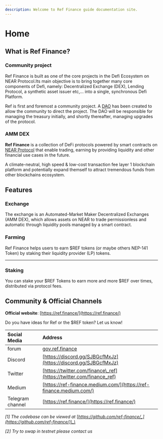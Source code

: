 ```yaml
---
description: Welcome to Ref Finance guide documentation site.
---
```


# Home

## What is Ref Finance?

### Community project

Ref Finance is built as one of the core projects in the Defi Ecosystem on NEAR Protocol.Its  main objective is to bring together many core components of Defi, namely: Decentralized Exchange \(DEX\), Lending Protocol, a synthetic asset issuer etc,... into a single, synchronous Defi Platform.

Ref is first and foremost a community project. A [DAO](https://v2.sputnik.fund/#/ref-finance.sputnik-dao.near) has been created to allow the community to direct the project. The DAO will be responsible for managing the treasury initially, and shortly thereafter, managing upgrades of the protocol.

### **AMM DEX** 

**Ref Finance** is a collection of DeFi protocols powered by smart contracts on [NEAR Protocol](https://near.org) that enable trading, earning by providing liquidity and other financial use cases in the future.

A climate-neutral, high speed & low-cost transaction fee layer 1 blockchain platform and potentially expand themself to attract tremendous funds from other blockchains ecosystem.

## **Features**

### **Exchange**

The exchange is an Automated-Market Maker Decentralized Exchanges \(AMM DEX\), which allows assets on NEAR to trade permissionless and automatic through liquidity pools managed by a smart contract.

### **Farming**

Ref Finance helps users to earn $REF tokens \(or maybe others NEP-141 Token\) by staking their liquidity provider \(LP\) tokens.   
****

### **Staking**

You can stake your $REF Tokens to earn more and more $REF over times, distributed via protocol fees.

## Community & Official Channels

**Official website**: [https://ref.finance/](https://ref.finance/)

Do you have ideas for Ref or the $REF token? Let us know!

| Social Media | Address |
| :--- | :--- |
| forum | [gov.ref.finance](https://gov.ref.finance/) |
| Discord | [https://discord.gg/SJBGcfMxJz](https://discord.gg/SJBGcfMxJz) |
| Twitter | [https://twitter.com/finance\_ref](https://twitter.com/finance_ref) |
| Medium | [https://ref-finance.medium.com/](https://ref-finance.medium.com/) |
| Telegram channel | [https://ref.finance/](https://ref.finance/) |

_\[1\] The codebase can be viewed at_  [_https://github.com/ref-finance/_](https://github.com/ref-finance/)\_\_

_\[2\] Try to swap in testnet  please contact us_



